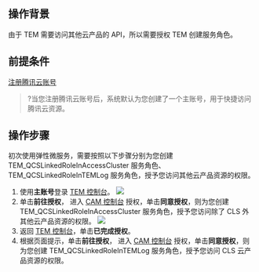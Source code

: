 ## 操作背景

由于 TEM 需要访问其他云产品的 API，所以需要授权 TEM 创建服务角色。

## 前提条件

[注册腾讯云账号](https://cloud.tencent.com/document/product/378/17985)

>?当您注册腾讯云账号后，系统默认为您创建了一个主账号，用于快捷访问腾讯云资源。

## 操作步骤

初次使用弹性微服务，需要按照以下步骤分别为您创建 TEM_QCSLinkedRoleInAccessCluster 服务角色、TEM_QCSLinkedRoleInTEMLog 服务角色，授予您访问其他云产品资源的权限。

1. 使用**主账号**登录 [TEM 控制台](https://console.cloud.tencent.com/tem)。
   ![](https://qcloudimg.tencent-cloud.cn/raw/e850c0634d2448eeae0e3017943aea67.png)
2. 单击**前往授权**， 进入 [CAM 控制台](https://console.cloud.tencent.com/cam/overview) 授权，单击**同意授权**，则为您创建 TEM_QCSLinkedRoleInAccessCluster 服务角色，授予您访问除了 CLS 外其他云产品资源的权限。
   ![](https://qcloudimg.tencent-cloud.cn/raw/e2f5b81a403f0b5cb2b8e93d9d6a15fa.png)
3. 返回 [TEM 控制台](https://console.cloud.tencent.com/tem)，单击**已完成授权**。
4. 根据页面提示，单击**前往授权**， 进入 [CAM 控制台](https://console.cloud.tencent.com/cam/overview) 授权，单击**同意授权**，则为您创建 TEM_QCSLinkedRoleInTEMLog 服务角色，授予您访问 CLS 云产品资源的权限。



   
